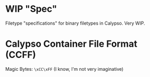 # WIP "Spec"

Filetype "specifications" for binary filetypes in Calypso. Very WIP.

# Calypso Container File Format (CCFF)

Magic Bytes: `\xCC\xFF` (I know, I'm not very imaginative)
